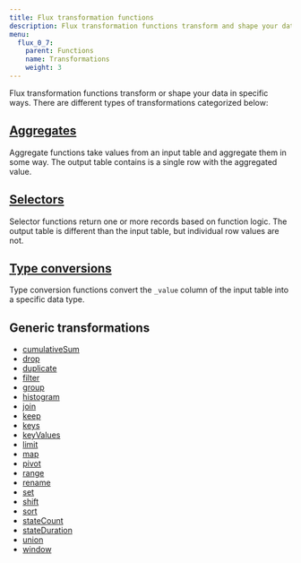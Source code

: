 ```yaml
---
title: Flux transformation functions
description: Flux transformation functions transform and shape your data in specific ways.
menu:
  flux_0_7:
    parent: Functions
    name: Transformations
    weight: 3
---
```


Flux transformation functions transform or shape your data in specific ways.
There are different types of transformations categorized below:

## [Aggregates](./aggregates)
Aggregate functions take values from an input table and aggregate them in some way.
The output table contains is a single row with the aggregated value.

## [Selectors](./selectors)
Selector functions return one or more records based on function logic.
The output table is different than the input table, but individual row values are not.

## [Type conversions](./type-conversions)
Type conversion functions convert the `_value` column of the input table into a specific data type.

## Generic transformations
- [cumulativeSum](./cumulativesum)
- [drop](./drop)
- [duplicate](./duplicate)
- [filter](./filter)
- [group](./group)
- [histogram](./histogram)
- [join](./join)
- [keep](./keep)
- [keys](./keys)
- [keyValues](./keyvalues)
- [limit](./limit)
- [map](./map)
- [pivot](./pivot)
- [range](./range)
- [rename](./rename)
- [set](./set)
- [shift](./shift)
- [sort](./sort)
- [stateCount](./statecount)
- [stateDuration](./stateduration)
- [union](./union)
- [window](./window)
